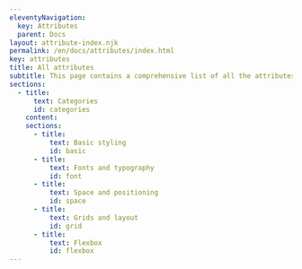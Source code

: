 ```yaml
---
eleventyNavigation:
  key: Attributes
  parent: Docs
layout: attribute-index.njk
permalink: /en/docs/attributes/index.html
key: attributes
title: All attributes
subtitle: This page contains a comprehensive list of all the attributes Hydrogen offers.
sections:
  - title:
      text: Categories
      id: categories
    content:
    sections:
      - title:
          text: Basic styling
          id: basic
      - title:
          text: Fonts and typography
          id: font
      - title:
          text: Space and positioning
          id: space
      - title:
          text: Grids and layout
          id: grid
      - title:
          text: Flexbox
          id: flexbox
---
```

